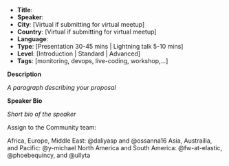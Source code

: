 * **Title**:
* **Speaker**:
* **City**: [Virtual if submitting for virtual meetup]
* **Country**: [Virtual if submitting for virtual meetup]
* **Language**:
* **Type**: [Presentation 30-45 mins | Lightning talk 5-10 mins]
* **Level**: [Introduction | Standard | Advanced]
* **Tags**: [monitoring, devops, live-coding, workshop,...]


**Description**

*A paragraph describing your proposal*


**Speaker Bio**

*Short bio of the speaker*

Assign to the Community team:

Africa, Europe, Middle East: @daliyasp and @ossanna16
Asia, Austrailia, and Pacific: @y-michael
North America and South America: @fw-at-elastic, @phoebequincy, and @ullyta
